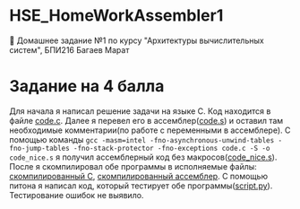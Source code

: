 # HSE_HomeWorkAssembler1
🏫 Домашнее задание №1 по курсу "Архитектуры вычислительных систем", БПИ216 Багаев Марат

# Задание на 4 балла
  Для начала я написал решение задачи на языке C. Код находится в файле [code.c](code.c). Далее я перевел его в ассемблер([code.s](code.s)) и оставил там необходимые комментарии(по работе с переменными в ассемблере). С помощью команды ```gcc -masm=intel -fno-asynchronous-unwind-tables -fno-jump-tables -fno-stack-protector -fno-exceptions code.c -S -o code_nice.s``` я получил ассемблерный код без макросов([code_nice.s](code_nice.s)). После я скомпилировал обе программы в исполняемые файлы: [скомпилированный C](code_c.exe), [скомпилированный ассемблер](code_nice_s.exe). С помощью питона я написал код, который тестирует обе программы([script.py](script.py)). Тестирование ошибок не выявило.
